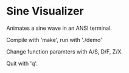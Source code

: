 # Sine Visualizer

Animates a sine wave in an ANSI terminal.

Compile with 'make', run with './demo'

Change function paramters with A/S, D/F, Z/X.

Quit with 'q'.
